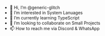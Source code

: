 - 👋 Hi, I’m @generic-glitch
- 👀 I’m interested in System Lanuages
- 🌱 I’m currently learning TypeScript
- 💞️ I’m looking to collaborate on Small Projects
- 📫 How to reach me via Discord & WhatsApp
